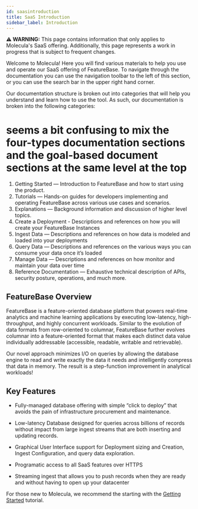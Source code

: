 ```yaml
---
id: saasintroduction
title: SaaS Introduction
sidebar_label: Introduction
---
```


 **⚠ WARNING:** This page contains information that only applies to Molecula's SaaS offering. Additionally, this page represents a work in progress that is subject to frequent changes. 

Welcome to Molecula! Here you will find various materials to help you use and operate our SaaS offering of FeatureBase. To navigate through the documentation you can use the navigation toolbar to the left of this section, or you can use the search bar in the upper right hand corner.

Our documentation structure is broken out into categories that will help you understand and learn how to use the tool. As such, our documentation is broken into the following categories:

 # seems a bit confusing to mix the four-types documentation sections and the goal-based document sections at the same level at the top
1. Getting Started — Introduction to FeatureBase and how to start using the product.
2. Tutorials — Hands-on guides for developers implementing and operating FeatureBase across various use cases and scenarios.
3. Explanations — Background information and discussion of higher level topics.
4. Create a Deployment - Descriptions and references on how you will create your FeatureBase Instances
5. Ingest Data — Descriptions and references on how data is modeled and loaded into your deployments
6. Query Data — Descriptions and references on the various ways you can consume your data once it’s loaded
7. Manage Data — Descriptions and references on how monitor and maintain your data over time
8. Reference Documentation — Exhaustive technical description of APIs, security posture, operations, and much more.

## FeatureBase Overview

FeatureBase is a feature-oriented database platform that powers real-time analytics and machine learning applications by executing low-latency, high-throughput, and highly concurrent workloads. Similar to the evolution of data formats from row-oriented to columnar, FeatureBase further evolves columnar into a feature-oriented format that makes each distinct data value individually addressable (accessible, readable, writable and retrievable).

Our novel approach minimizes I/O on queries by allowing the database engine to read and write exactly the data it needs and intelligently compress that data in memory. The result is a step-function improvement in analytical workloads!

## Key Features

- Fully-managed database offering with simple “click to deploy” that avoids the pain of infrastructure procurement and maintenance.

- Low-latency Database designed for queries across billions of records without impact from large ingest streams that are both inserting and updating records.

- Graphical User Interface support for Deployment sizing and Creation, Ingest Configuration, and query data exploration.

- Programatic access to all SaaS features over HTTPS

- Streaming ingest that allows you to push records when they are ready and without having to open up your datacenter

For those new to Molecula, we recommend the starting with the [Getting Started](/quick-start-guide/saas) tutorial.


